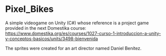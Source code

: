# Pixel_Bikes
 A simple videogame on Unity (C#) whose reference is a project game provided in the next Domestika course:
 https://www.domestika.org/es/courses/1027-curso-1-introduccion-a-unity-y-conceptos-basicos/units/3498-bienvenida
 
 The sprites were created for an art director named Daniel Benítez.
